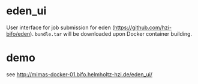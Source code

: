 # eden_ui

User interface for job submission for eden (https://github.com/hzi-bifo/eden). `bundle.tar` will be downloaded upon Docker container building.

# demo

see http://mimas-docker-01.bifo.helmholtz-hzi.de/eden_ui/
